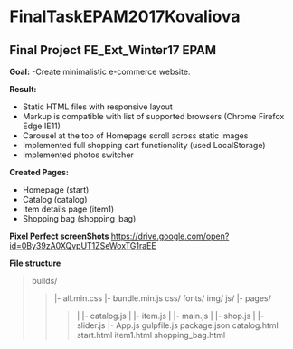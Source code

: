 # FinalTaskEPAM2017Kovaliova
## Final Project FE_Ext_Winter17 EPAM

**Goal:**
-Create minimalistic e-commerce website.

**Result:**
- Static HTML files with responsive layout
- Markup is compatible with list of supported browsers (Chrome Firefox Edge IE11)
- Carousel at the top of Homepage scroll across static images
- Implemented full shopping cart functionality (used LocalStorage)
- Implemented photos switcher

**Created Pages:**
- Homepage (start)
- Catalog (catalog)
- Item details page (item1)
- Shopping bag (shopping_bag)

**Pixel Perfect screenShots**
<https://drive.google.com/open?id=0By39zA0XQvpUT1ZSeWoxTG1raEE>


**File structure**
> builds/
> > |- all.min.css
> > |- bundle.min.js
> css/
> fonts/
> img/
> js/
> > |- pages/
> > > |  |- catalog.js
> > > |  |- item.js
> > > |  |- main.js
> > > |  |- shop.js
> > > |  |- slider.js
> > |- App.js
> gulpfile.js
> package.json
> catalog.html
> start.html
> item1.html
> shopping_bag.html